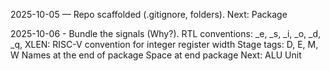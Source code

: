 2025-10-05 — Repo scaffolded (.gitignore, folders). Next: Package

2025-10-06 - Bundle the signals (Why?). 
RTL conventions: _e, _s, _i, _o, _d, _q, XLEN: RISC-V convention for integer register width Stage tags: D, E, M, W
Names at the end of package
Space at end package
Next: ALU Unit